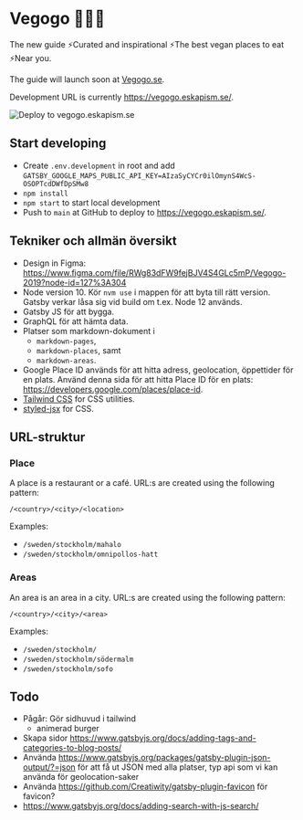 # Vegogo 🥕🥑🍔

The new guide ⚡️Curated and inspirational ⚡️The best vegan places to eat ⚡️Near you.

The guide will launch soon at [Vegogo.se](https://vegogo.se).

Development URL is currently https://vegogo.eskapism.se/.

![Deploy to vegogo.eskapism.se](https://github.com/vegogo-se/vegogo.se/workflows/Deploy%20to%20vegogo.eskapism.se/badge.svg)

## Start developing

- Create `.env.development` in root and add `GATSBY_GOOGLE_MAPS_PUBLIC_API_KEY=AIzaSyCYCr0ilOmynS4WcS-OSOPTcdDWfDpSMw8`
- `npm install`
- `npm start` to start local development
- Push to `main` at GitHub to deploy to https://vegogo.eskapism.se/.

## Tekniker och allmän översikt

- Design in Figma: https://www.figma.com/file/RWg83dFW9fejBJV4S4GLc5mP/Vegogo-2019?node-id=127%3A304
- Node version 10. Kör `nvm use` i mappen för att byta till rätt version. Gatsby verkar låsa sig vid build om t.ex. Node 12 används.
- Gatsby JS för att bygga.
- GraphQL för att hämta data.
- Platser som markdown-dokument i
  - `markdown-pages`,
  - `markdown-places`, samt
  - `markdown-areas`.
- Google Place ID används för att hitta adress, geolocation, öppettider för en plats. Använd denna sida för att hitta Place ID för en plats:
  https://developers.google.com/places/place-id.
- [Tailwind CSS](https://tailwindcss.com/docs/) for CSS utilities.
- [styled-jsx](https://github.com/zeit/styled-jsx) for CSS.

## URL-struktur

### Place

A place is a restaurant or a café.
URL:s are created using the following pattern:

`/<country>/<city>/<location>`

Examples:

- `/sweden/stockholm/mahalo`
- `/sweden/stockholm/omnipollos-hatt`

### Areas

An area is an area in a city.
URL:s are created using the following pattern:

`/<country>/<city>/<area>`

Examples:

- `/sweden/stockholm/`
- `/sweden/stockholm/södermalm`
- `/sweden/stockholm/sofo`

## Todo

- Pågår: Gör sidhuvud i tailwind
  - animerad burger
- Skapa sidor https://www.gatsbyjs.org/docs/adding-tags-and-categories-to-blog-posts/
- Använda https://www.gatsbyjs.org/packages/gatsby-plugin-json-output/?=json för att få ut JSON med alla platser, typ api som vi kan använda för geolocation-saker
- Använda https://github.com/Creatiwity/gatsby-plugin-favicon för favicon?
- https://www.gatsbyjs.org/docs/adding-search-with-js-search/

